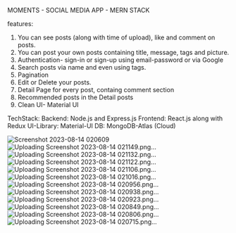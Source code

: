 MOMENTS - SOCIAL MEDIA APP - MERN STACK

features:
1. You can see posts (along with time of upload), like and comment on posts.
2. You can post your own posts containing title, message, tags and picture.
3. Authentication- sign-in or sign-up using email-password or via Google
4. Search posts via name and even using tags.
5. Pagination
6. Edit or Delete your posts.
7. Detail Page for every post, containg comment section
8. Recommended posts in the Detail posts
9. Clean UI- Material UI

TechStack:
Backend: Node.js and Express.js
Frontend: React.js along with Redux
UI-Library: Material-UI
DB: MongoDB-Atlas (Cloud)


![Screenshot 2023-08-14 020609](https://github.com/AbhinavNaman/Memories/assets/93396109/0934a3e1-fa69-4475-a568-8f544519bf52)
![Uploading Screenshot 2023-08-14 021149.png…]()
![Uploading Screenshot 2023-08-14 021132.png…]()
![Uploading Screenshot 2023-08-14 021122.png…]()
![Uploading Screenshot 2023-08-14 021106.png…]()
![Uploading Screenshot 2023-08-14 021016.png…]()
![Uploading Screenshot 2023-08-14 020956.png…]()
![Uploading Screenshot 2023-08-14 020938.png…]()
![Uploading Screenshot 2023-08-14 020923.png…]()
![Uploading Screenshot 2023-08-14 020849.png…]()
![Uploading Screenshot 2023-08-14 020806.png…]()
![Uploading Screenshot 2023-08-14 020715.png…]()
